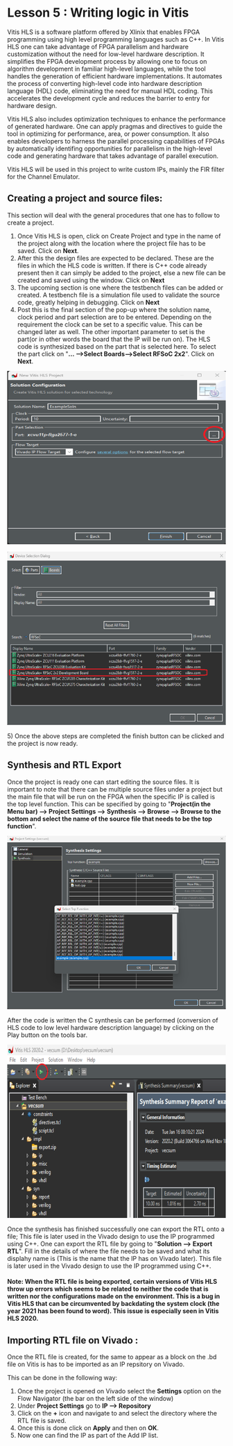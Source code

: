 # Lesson 5 : Writing logic in Vitis

 Vitis HLS is a software platform offered by Xlinix that enables FPGA programming using high level programming languages such as C++. In Vitis HLS one can take advantage of FPGA parallelism and hardware customization without the need for low-level hardware description. It simplifies the FPGA development process by allowing one to focus on algorithm development in familiar high-level languages, while the tool handles the generation of efficient hardware implementations. It automates the process of converting high-level code into hardware description language (HDL) code, eliminating the need for manual HDL coding. This accelerates the development cycle and reduces the barrier to entry for hardware design.

 Vitis HLS also includes optimization techniques to enhance the performance of generated hardware. One can apply pragmas and directives to guide the tool in optimizing for performance, area, or power consumption. It also enables developers to harness the parallel processing capabilities of FPGAs by automatically identifing opportunities for parallelism in the high-level code and generating hardware that takes advantage of parallel execution.

 Vitis HLS will be used in this project to write custom IPs, mainly the FIR filter for the Channel Emulator.

 ## Creating a project and source files:

 This section will deal with the general procedures that one has to follow to create a project.

 1) Once Vitis HLS is open, click on Create Project and type in the name of the project along with the location where the project file has to be saved. Click on **Next**.
 2) After this the design files are expected to be declared. These are the files in which the HLS code is written. If there is C++ code already present then it can simply be added to the project, else a new file can be created and saved using the window. Click on **Next**
 3) The upcoming section is one where the testbench files can be added or created. A testbench file is a simulation file used to validate the source code, greatly helping in debugging. Click on **Next**
 4) Post this is the final section of the pop-up where the solution name, clock period and part selection are to be entered. Depending on the requirement the clock can be set to a specific value. This can be changed later as well. The other important parameter to set is the part(or in other words the board that the IP will be run on). The HLS code is synthesized based on the part that is selected here. To select the part click on "**... -->Select Boards-->Select RFSoC 2x2**". Click on **Next**.
<p align="center">
<img src="Picture1.png" alt="Alt Text" width="700" height="400">
</p>

<p align="center">
<img src="Picture2.png" alt="Alt Text" width="700" height="400">
</p>
 5) Once the above steps are completed the finish button can be clicked and the project is now ready.

## Synthesis and RTL Export
Once the project is ready one can start editing the source files. It is important to note that there can be multiple source files under a project but the main file that will be run on the FPGA when the specific IP is called is the top level function. This can be specified by going to "**Project(in the Menu bar) --> Project Settings --> Synthesis --> Browse --> Browse to the bottom and select the name of the source file that needs to be the top function**".

<p align="center">
<img src="Picture4.png" alt="Alt Text" width="700" height="400">
</p>

After the code is written the C synthesis can be performed (conversion of HLS code to low level hardware description language) by clicking on the Play button on the tools bar. 

<p align="center">
<img src="Picture3.png" alt="Alt Text" width="700" height="400">
</p>

Once the synthesis has finished successfully one can export the RTL onto a file;  This file is later used in the Vivado design to use the IP programmed using C++. One can export the RTL file by going to "**Solution --> Export RTL**". Fill in the details of where the file needs to be saved and what its displahy name is (This is the name that the IP has on Vivado later). This file is later used in the Vivado design to use the IP programmed using C++.


#### Note: When the RTL file is being exported, certain versions of Vitis HLS throw up errors which seems to be related to neither the code that is written nor the configurations made on the environment. This is a bug in Vitis HLS that can be circumvented by backdating the system clock (the year 2021 has been found to word). This issue is especially seen in Vitis HLS 2020.

## Importing RTL file on Vivado :

Once the RTL file is created, for the same to appear as a block on the .bd file on Vitis is has to be imported as an IP repsitory on Vivado.

This can be done in the following way:
 1) Once the project is opened on Vivado select the **Settings** option on the Flow Navigator (the bar on the left side of the window)
 2) Under **Project Settings** go to **IP --> Repository**
 3) Click on the **+** icon and navigate to and select the directory where the RTL file is saved.
 4) Once this is done click on **Apply** and then on **OK**.
 5) Now one can find the IP as part of the Add IP list.
